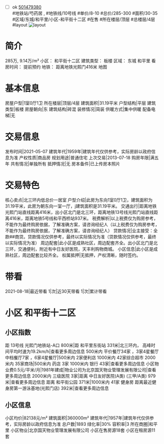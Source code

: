 - [ ] ok [501479380](https://bj.5i5j.com/ershoufang/501479380.html)  
 #地铁站/芍药居 ,  #地铁线/10号线
#单价/8-10 #总价/285-300 #面积/30-35   #区域/东城/和平里/小区-和平街十二区 #在售 #所在楼层/顶层 #总楼层/4层 #layout 
![layout](http://image2a.5i5j.com/bdir/layout/8488ffe260dc4242b064bcd6f47cd988.jpg_P5.jpg) 
# 简介 
 285万,  9.14万/m² 
小区： 和平街十二区
建筑类型： 板楼
区域： 东城 和平里
看房时间： 提前预约
地铁： 距离地铁光熙门416米 地图
# 基本信息 
 房屋户型|1室0厅1卫
所在楼层|顶层/4层
建筑面积|31.19平米
户型结构|平层
建筑类型|板楼
房屋朝向|东
建筑结构|砖混
装修情况|简装
供暖方式|集中供暖
配备电梯|无
# 交易信息 
 发布时间|2021-05-07
建筑年代|1959年|建筑年代仅供参考，实际房龄以政府信息为准
产权性质|商品房
规划用途|普通住宅
上次交易|2013-07-18
购房年限|满五年
共有情况|单独所有
抵押情况|无
房本备件|已上传房本照片
# 交易特色 
 核心卖点|北三环内低总价一居室
户型介绍|此房为东向1室0厅1卫，建筑面积为31.19平米，此房为朝东向一室一厅，j建筑面积是31.19平米。
交通出行|距离地铁光熙门站直线距离416米，出小区北门是北三环，距离地铁13号线光熙门站直线距离416米，距离地铁5号线和平西桥站937米。
税费解析|以上税费仅为购房参考，不能作为最终购房依据，了解准确方案，请咨询经纪人（以上税费仅为购房参考，不能作为最终购房依据，了解准确方案，请咨询经纪人）
贷款情况|业主接受：全款##商贷。贷款情况仅供参考，最终以实际情况为准（贷款情况仅供参考，最终以实际情况为准）
周边配套|此小区是成熟社区，周边配套齐全。出小区北门是北三环，交通便利，附近有中日友好医院，天丰利购物商城。
小区信息|此小区是成熟社区，周边配套比较齐全。
权属抵押|无抵押，产权清晰，随时签约。
# 带看 
 2021-08-18|最近带看	 1|次|近30天带看	 1|次|累计带看
# 小区 和平街十二区
## 小区指数 
 距 13号线 光熙门地铁站-A口 800米|距 和平里东街站 331米|北三环内， 高峰时间平均时速为19.2km/h|查看更多周边信息
500米内 平价餐厅34家 ，3家4星餐厅
中档餐厅7家 ，6家4星餐厅|500米内 2家便利店
1000米内 42家综合超市
2000米内 35家商场|500米内 药店 3家
1000米内 银行 43家|查看更多周边信息
小区物业费0.5元/平米/月|1981年建成|物业公司为北京国天物业管理发展有限公司|查看更多周边信息
2000米内 三级医院 3家|距离 中日友好医院(A类) (三甲/A类) 979米|查看更多周边信息
距离 和平街公园 371米|1000米内 41家 健身房
距离最近健身房第一游泳基地(光熙门店) 392米|查看更多周边信息
## 小区信息 
 小区均价|82138元/m²
建筑面积|360000m²
建筑年代|1957年|建筑年代仅供参考，实际房龄以政府信息为准
总户数|1893
绿化率|30%
容积率|3
所在商圈|和平里
小区物业|北京国天物业管理发展有限公司
小区在售房源18套
小区在租房源11套
